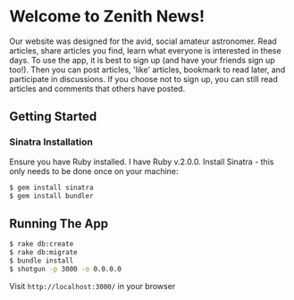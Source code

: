# Welcome to Zenith News! 

Our website was designed for the avid, social amateur astronomer. Read articles, share articles you find, learn what everyone is interested in these days. To use the app, it is best to sign up (and have your friends sign up too!). Then you can post articles, 'like' articles, bookmark to read later, and participate in discussions. If you choose not to sign up, you can still read articles and comments that others have posted. 

## Getting Started

### Sinatra Installation

Ensure you have Ruby installed. I have Ruby v.2.0.0. 
Install Sinatra - this only needs to be done once on your machine:

```bash
$ gem install sinatra
$ gem install bundler
```

## Running The App

```bash
$ rake db:create
$ rake db:migrate
$ bundle install
$ shotgun -p 3000 -o 0.0.0.0
```

Visit `http://localhost:3000/` in your browser
